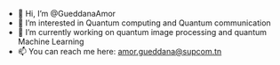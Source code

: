 - 👋 Hi, I’m @GueddanaAmor
- 👀 I’m interested in Quantum computing and Quantum communication
- 🌱 I’m currently working on quantum image processing and quantum Machine Learning
- 📫 You can reach me here: amor.gueddana@supcom.tn

<!---
GueddanaAmor/GueddanaAmor is a ✨ special ✨ repository because its `README.md` (this file) appears on your GitHub profile.
You can click the Preview link to take a look at your changes.
--->
